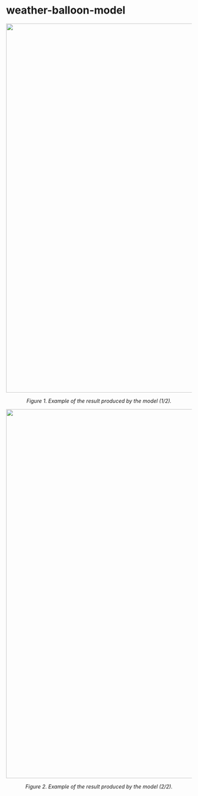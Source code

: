 # weather-balloon-model

<p align="center">
  <img src="https://github.com/whitehole07/weather-balloon-model/assets/34631826/932f5a3c-94c5-4051-b205-a55b39c75db4" width="1000" />
</p>
<p align="center">
  <em>Figure 1. Example of the result produced by the model (1/2).</em>
</p>

<p align="center">
  <img src="https://github.com/whitehole07/weather-balloon-model/assets/34631826/2bc2317f-502e-4d1a-a418-9a548294b264" width="1000" />
</p>
<p align="center">
  <em>Figure 2. Example of the result produced by the model (2/2).</em>
</p>

